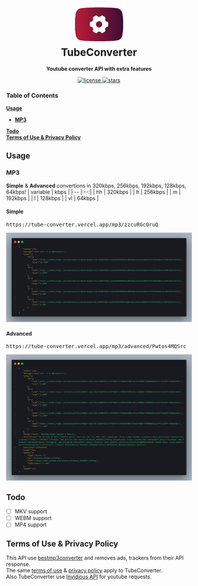 <h1 align="center"><img src="https://github.com/datwalkerv/TubeConverterAPI/blob/main/docs/logo.webp" alt="logo" width=150 /> <br />TubeConverter</h1>
<p align="center"><strong>Youtube converter API with extra features</strong></p>
<p align="center">
    <a href="https://github.com/datwalkerv/TubeConverterAPI/blob/main/LICENSE" target="_blank">
        <img src="https://img.shields.io/github/license/datwalkerv/TubeConverterAPI" alt="license">
    </a>
    <a href="https://github.com/datwalkerv/TubeConverterAPI/stargazers" target="_blank">
        <img src="https://img.shields.io/github/stars/datwalkerv/TubeConverterAPI" alt="stars">
    </a>
</p>


### Table of Contents
**[Usage](#usage)**<br>
- **[MP3](#mp3)**<br>

**[Todo](#todo)**<br>
**[Terms of Use & Privacy Policy](#terms-of-use--privacy-policy)**<br>

## Usage 
### MP3
**Simple** & **Advanced** convertions in 320kbps, 256kbps, 192kbps, 128kbps, 64kbps!
| variable | kbps |
| -- |:--:|
| hh | 320kbps |
| h | 256kbps |
| m | 192kbps |
| l | 128kbps |
| vl | 64kbps |

#### Simple
<pre>https://tube-converter.vercel.app/mp3/zzcuRGc0ruQ</pre>
![simplemp3](https://github.com/datwalkerv/TubeConverterAPI/blob/main/docs/mp3simple.webp)

#### Advanced
<pre>https://tube-converter.vercel.app/mp3/advanced/Pwtos4MQSrc</pre>
![advancedmp3](https://github.com/datwalkerv/TubeConverterAPI/blob/main/docs/mp3advanced.webp)

## Todo
- [ ] MKV support
- [ ] WEBM support
- [ ] MP4 support

## Terms of Use & Privacy Policy
This API use [bestmp3converter](https://www.bestmp3converter.com/) and removes ads, trackers from their API response. <br>
The same [terms of use](https://www.bestmp3converter.com/terms/) & [privacy policy](https://www.bestmp3converter.com/privacy/) apply to TubeConverter. <br>
Also TubeConverter use [Invidious API](https://docs.invidious.io/api/) for youtube requests.
